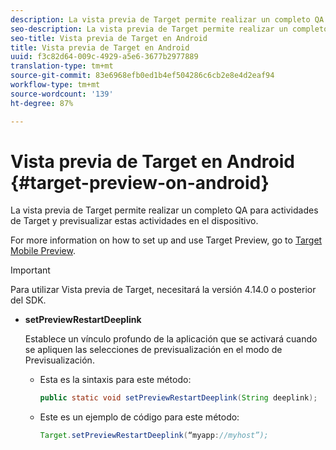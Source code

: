 ```yaml
---
description: La vista previa de Target permite realizar un completo QA para actividades de Target y previsualizar estas actividades en el dispositivo.
seo-description: La vista previa de Target permite realizar un completo QA para actividades de Target y previsualizar estas actividades en el dispositivo.
seo-title: Vista previa de Target en Android
title: Vista previa de Target en Android
uuid: f3c82d64-009c-4929-a5e6-3677b2977889
translation-type: tm+mt
source-git-commit: 83e6968efb0ed1b4ef504286c6cb2e8e4d2eaf94
workflow-type: tm+mt
source-wordcount: '139'
ht-degree: 87%

---
```



# Vista previa de Target en Android {#target-preview-on-android}

La vista previa de Target permite realizar un completo QA para actividades de Target y previsualizar estas actividades en el dispositivo.

For more information on how to set up and use Target Preview, go to [Target Mobile Preview](https://docs.adobe.com/content/help/es-ES/target/using/implement-target/mobile-apps/target-mobile-preview.html).

>[!IMPORTANT]
>
>Para utilizar Vista previa de Target, necesitará la versión 4.14.0 o posterior del SDK.

* **setPreviewRestartDeeplink**

   Establece un vínculo profundo de la aplicación que se activará cuando se apliquen las selecciones de previsualización en el modo de Previsualización.

   * Esta es la sintaxis para este método:

      ```java
      public static void setPreviewRestartDeeplink(String deeplink);
      ```

   * Este es un ejemplo de código para este método:

      ```java
      Target.setPreviewRestartDeeplink(“myapp://myhost”); 
      ```

